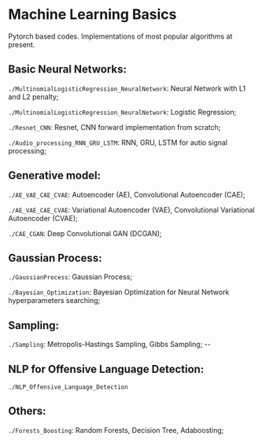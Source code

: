 # Machine Learning Basics
Pytorch based codes. Implementations of most popular algorithms at present.
## Basic Neural Networks:
`./MultinomialLogisticRegression_NeuralNetwork`: Neural Network with L1 and L2 penalty;

`./MultinomialLogisticRegression_NeuralNetwork`: Logistic Regression;

`./Resnet_CNN`: Resnet, CNN forward implementation from scratch;

`./Audio_processing_RNN_GRU_LSTM`: RNN, GRU, LSTM for autio signal processing;

## Generative model:

`./AE_VAE_CAE_CVAE`: Autoencoder (AE), Convolutional Autoencoder (CAE);

`./AE_VAE_CAE_CVAE`: Variational Autoencoder (VAE), Convolutional Variational Autoencoder (CVAE);

`./CAE_CGAN`: Deep Convolutional GAN (DCGAN);


## Gaussian Process:
`./GaussianProcess`: Gaussian Process;

`./Bayesian_Optimization`: Bayesian Optimization for Neural Network hyperparameters searching;

## Sampling: 
`./Sampling`: Metropolis-Hastings Sampling, Gibbs Sampling; --

## NLP for Offensive Language Detection:
`./NLP_Offensive_Language_Detection`

## Others:
`./Forests_Boosting`: Random Forests, Decision Tree, Adaboosting; 

